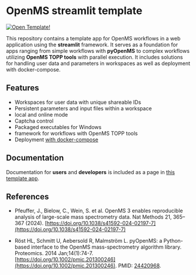# OpenMS streamlit template 

[![Open Template!](https://static.streamlit.io/badges/streamlit_badge_black_white.svg)](https://abi-services.cs.uni-tuebingen.de/streamlit-template/)

This repository contains a template app for OpenMS workflows in a web application using the **streamlit** framework. It serves as a foundation for apps ranging from simple workflows with **pyOpenMS** to complex workflows utilizing **OpenMS TOPP tools** with parallel execution. It includes solutions for handling user data and parameters in workspaces as well as deployment with docker-compose.

## Features

- Workspaces for user data with unique shareable IDs
- Persistent parameters and input files within a workspace
- local and online mode
- Captcha control
- Packaged executables for Windows
- framework for workflows with OpenMS TOPP tools
- Deployment [with docker-compose](https://github.com/OpenMS/streamlit-deployment)

## Documentation

Documentation for **users** and **developers** is included as a page in [this template app](https://abi-services.cs.uni-tuebingen.de/streamlit-template/).

## References

- Pfeuffer, J., Bielow, C., Wein, S. et al. OpenMS 3 enables reproducible analysis of large-scale mass spectrometry data. Nat Methods 21, 365–367 (2024). [https://doi.org/10.1038/s41592-024-02197-7](https://doi.org/10.1038/s41592-024-02197-7)

- Röst HL, Schmitt U, Aebersold R, Malmström L. pyOpenMS: a Python-based interface to the OpenMS mass-spectrometry algorithm library. Proteomics. 2014 Jan;14(1):74-7. [https://doi.org/10.1002/pmic.201300246](https://doi.org/10.1002/pmic.201300246). PMID: [24420968](https://pubmed.ncbi.nlm.nih.gov/24420968/).


